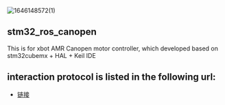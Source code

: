 ![1646148572(1)](https://user-images.githubusercontent.com/9522160/156197887-ccb185a2-fad8-4a6a-ab7c-dc9058824cfa.png)

## stm32_ros_canopen
This is for xbot AMR Canopen motor controller, which developed based on stm32cubemx + HAL + Keil IDE

## interaction protocol is listed in the following url:
* [链接](https://gitee.com/pibot/pibot_bringup/tree/master/doc)
